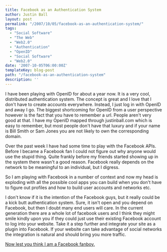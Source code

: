 ```yaml
---
title: Facebook as an Authentication System
author: Justin Ball
layout: post
permalink: "/2007/10/05/facebook-as-an-authentication-system/"
tags:
  - "Social Software"
  - "The Web"
  - "Web2.0"
  - "Authentication"
  - "OpenID"
  - "Social Software"
  - "Web2.0"
date: '2007-10-05T06:00:00Z'
templateKey: blog-post
path: "/facebook-as-an-authentication-system"
description: ''
---
```


I have been playing with OpenID for about a year now. It is a very cool, distributed authentication system. The concept is great and I love that I don't have to create accounts everywhere. Instead, I just log in with OpenID and away I go. The biggest shortcoming for OpenID from a user perspective however is the fact that you have to remember a url. People aren't very good at that. I have my OpenID mapped through justinball.com which is easy to remember, but most people don't have that luxury and if your name is Bill Smith or Sam Jones you are not likely to own the corresponding domain.

Over the past week I have had some time to play with the Facebook APIs. Before I became a Facebook fan I could not figure out why anyone would use the stupid thing. Quite frankly before my friends started showing up in the system there wasn't a good reason. Facebook really depends on the network to be meaningful to an individual, but I digress.

So I am playing with Facebook in a number of context and now my head is exploding with all the possible cool apps you can build when you don't have to figure out profiles and how to build user accounts and networks etc.

I don't know if it is the intention of the Facebook guys, but it really could be a kick butt authentication system. Sure, it isn't open and you depend on Facebook, but then I doubt many end users will care. In the current generation there are a whole lot of facebook users and I think they might smile kindly upon you if they could just use their existing Facebook account to log into your website. Take it a step further and integrate your site as a plugin into Facebook. If your website can take advantage of social networks the integration is natural and should bring you more traffic.

[Now lest you think I am a Facebook fanboy.][1]

 [1]: http://bp3.blogger.com/_ZFICcYW_Jrw/RwUN2CBYX0I/AAAAAAAAAWk/q47hyw-Oqyk/s1600-h/facebook2.jpg

